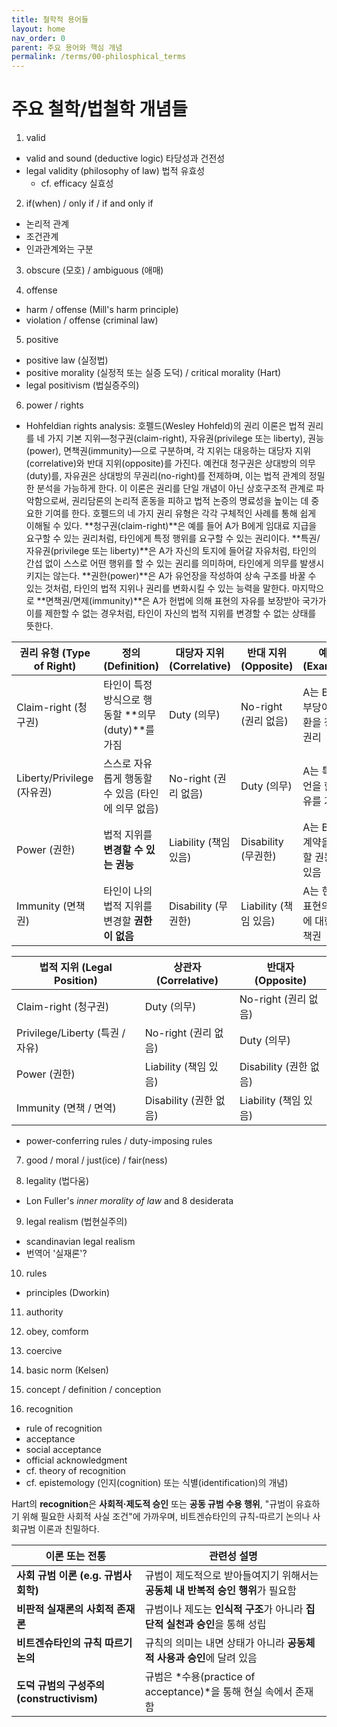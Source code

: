```yaml
---
title: 철학적 용어들
layout: home
nav_order: 0
parent: 주요 용어와 핵심 개념
permalink: /terms/00-philosphical_terms
---
```


# 주요 철학/법철학 개념들

1. valid

- valid and sound (deductive logic) 타당성과 건전성
- legal validity (philosophy of law) 법적 유효성
  - cf. efficacy 실효성

2. if(when) / only if / if and only if

- 논리적 관계
- 조건관계
- 인과관계와는 구분

3. obscure (모호) / ambiguous (애매)

4. offense

- harm / offense (Mill's harm principle)
- violation / offense (criminal law)

5. positive

- positive law (실정법)
- positive morality (실정적 또는 실증 도덕) / critical morality (Hart)
- legal positivism (법실증주의)

6. power / rights

- Hohfeldian rights analysis: 호펠드(Wesley Hohfeld)의 권리 이론은 법적 권리를 네 가지 기본 지위—청구권(claim-right), 자유권(privilege 또는 liberty), 권능(power), 면책권(immunity)—으로 구분하며, 각 지위는 대응하는 대당자 지위(correlative)와 반대 지위(opposite)를 가진다. 예컨대 청구권은 상대방의 의무(duty)를, 자유권은 상대방의 무권리(no-right)를 전제하며, 이는 법적 관계의 정밀한 분석을 가능하게 한다. 이 이론은 권리를 단일 개념이 아닌 상호구조적 관계로 파악함으로써, 권리담론의 논리적 혼동을 피하고 법적 논증의 명료성을 높이는 데 중요한 기여를 한다. 호펠드의 네 가지 권리 유형은 각각 구체적인 사례를 통해 쉽게 이해될 수 있다. **청구권(claim-right)**은 예를 들어 A가 B에게 임대료 지급을 요구할 수 있는 권리처럼, 타인에게 특정 행위를 요구할 수 있는 권리이다. **특권/자유권(privilege 또는 liberty)**은 A가 자신의 토지에 들어갈 자유처럼, 타인의 간섭 없이 스스로 어떤 행위를 할 수 있는 권리를 의미하며, 타인에게 의무를 발생시키지는 않는다. **권한(power)**은 A가 유언장을 작성하여 상속 구조를 바꿀 수 있는 것처럼, 타인의 법적 지위나 권리를 변화시킬 수 있는 능력을 말한다. 마지막으로 **면책권/면제(immunity)**은 A가 헌법에 의해 표현의 자유를 보장받아 국가가 이를 제한할 수 없는 경우처럼, 타인이 자신의 법적 지위를 변경할 수 없는 상태를 뜻한다.

| 권리 유형 (Type of Right) | 정의 (Definition)                                      | 대당자 지위 (Correlative) | 반대 지위 (Opposite)    | 예시 (Example)                        |
|---------------------------|---------------------------------------------------------|----------------------------|--------------------------|---------------------------------------|
| Claim-right (청구권)       | 타인이 특정 방식으로 행동할 **의무(duty)**를 가짐       | Duty (의무)                | No-right (권리 없음)     | A는 B에게 부당이득 반환을 청구할 권리 |
| Liberty/Privilege (자유권)           | 스스로 자유롭게 행동할 수 있음 (타인에 의무 없음)        | No-right (권리 없음)       | Duty (의무)              | A는 특정 발언을 할 자유를 가짐        |
| Power (권한)             | 법적 지위를 **변경할 수 있는 권능**                    | Liability (책임 있음)      | Disability (무권한)      | A는 B에게 계약을 체결할 권능이 있음   |
| Immunity (면책권)          | 타인이 나의 법적 지위를 변경할 **권한이 없음**         | Disability (무권한)        | Liability (책임 있음)    | A는 헌법상 표현의 자유에 대한 면책권  |


| 법적 지위 (Legal Position) | 상관자 (Correlative) | 반대자 (Opposite)     |
|----------------------------|----------------------------|----------------------------|
| Claim-right (청구권)              | Duty (의무)                | No-right (권리 없음)       |
| Privilege/Liberty (특권 / 자유)   | No-right (권리 없음)       | Duty (의무)                |
| Power (권한)       | Liability (책임 있음)      | Disability (권한 없음)     |
| Immunity (면책 / 면역)    | Disability (권한 없음)     | Liability (책임 있음)      |


- power-conferring rules / duty-imposing rules

7. good / moral / just(ice) / fair(ness)

8. legality (법다움)

- Lon Fuller's *inner morality of law* and 8 desiderata

9. legal realism (법현실주의)

- scandinavian legal realism
- 번역어 '실재론'?

10. rules

- principles (Dworkin)

11. authority

12. obey, comform

13. coercive

14. basic norm (Kelsen)

15. concept / definition / conception

16. recognition

- rule of recognition
- acceptance
- social acceptance
- official acknowledgment
- cf. theory of recognition
- cf. epistemology (인지(cognition) 또는 식별(identification)의 개념)

Hart의 **recognition**은 **사회적·제도적 승인** 또는 **공동 규범 수용 행위**, "규범이 유효하기 위해 필요한 사회적 사실 조건"에 가까우며, 비트겐슈타인의 규칙-따르기 논의나 사회규범 이론과 친밀하다. 

| 이론 또는 전통    | 관련성 설명                |
| ----------------- | ------------------------------ |
| **사회 규범 이론 (e.g. 규범사회학)**       | 규범이 제도적으로 받아들여지기 위해서는 **공동체 내 반복적 승인 행위**가 필요함        |
| **비판적 실재론의 사회적 존재론**            | 규범이나 제도는 **인식적 구조**가 아니라 **집단적 실천과 승인**을 통해 성립        |
| **비트겐슈타인의 규칙 따르기 논의**           | 규칙의 의미는 내면 상태가 아니라 **공동체적 사용과 승인**에 달려 있음             |
| **도덕 규범의 구성주의(constructivism)** | 규범은 *수용(practice of acceptance)*을 통해 현실 속에서 존재함 |

